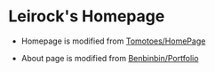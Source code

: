 Leirock's Homepage
======================

- Homepage is modified from [Tomotoes/HomePage](https://github.com/Tomotoes/HomePage)

- About page is modified from [Benbinbin/Portfolio](https://github.com/Benbinbin/Portfolio)